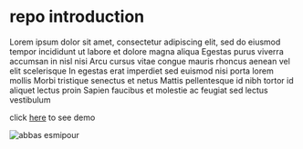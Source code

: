 # repo introduction

Lorem ipsum dolor sit amet, consectetur adipiscing elit, sed do eiusmod tempor incididunt ut labore et dolore magna aliqua Egestas purus viverra accumsan in nisl nisi Arcu cursus vitae congue mauris rhoncus aenean vel elit scelerisque In egestas erat imperdiet sed euismod nisi porta lorem mollis Morbi tristique senectus et netus Mattis pellentesque id nibh tortor id aliquet lectus proin Sapien faucibus et molestie ac feugiat sed lectus vestibulum

click [here](https://abbasesmipour.github.io/profile-card/) to see demo

![abbas esmipour](https://next1code.ir/wp-content/uploads/2023/11/github2-course-cover.jpg)